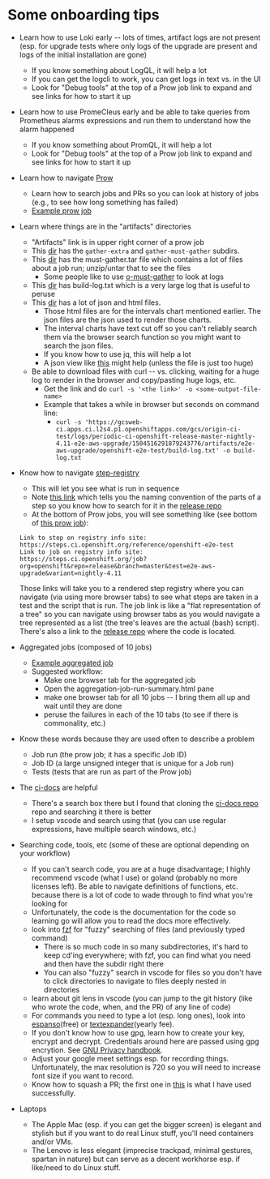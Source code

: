 # Some onboarding tips

* Learn how to use Loki early -- lots of times, artifact logs are not present (esp. for upgrade tests
  where only logs of the upgrade are present and logs of the initial installation are gone)
  * If you know something about LogQL, it will help a lot
  * If you can get the logcli to work, you can get logs in text vs. in the UI
  * Look for "Debug tools" at the top of a Prow job link to expand and see links for how to start it up
* Learn how to use PromeCIeus early and be able to take queries from Prometheus alarms expressions and
  run them to understand how the alarm happened
  * If you know something about PromQL, it will help a lot
  * Look for "Debug tools" at the top of a Prow job link to expand and see links for how to start it up

* Learn how to navigate [Prow](https://prow.ci.openshift.org/)
  * Learn how to search jobs and PRs so you can look at history of jobs (e.g., to see how long something
    has failed)
  * [Example prow job](https://prow.ci.openshift.org/view/gs/origin-ci-test/logs/periodic-ci-openshift-release-master-nightly-4.11-e2e-aws-upgrade/1504516291879243776)

* Learn where things are in the "artifacts" directories
  * "Artifacts" link is in upper right corner of a prow job
  * This [dir](https://gcsweb-ci.apps.ci.l2s4.p1.openshiftapps.com/gcs/origin-ci-test/logs/periodic-ci-openshift-release-master-nightly-4.11-e2e-aws-upgrade/1504516291879243776/artifacts/e2e-aws-upgrade/) has the `gather-extra` and `gather-must-gather` subdirs.
  * This [dir](https://gcsweb-ci.apps.ci.l2s4.p1.openshiftapps.com/gcs/origin-ci-test/logs/periodic-ci-openshift-release-master-nightly-4.11-e2e-aws-upgrade/1504516291879243776/artifacts/e2e-aws-upgrade/gather-must-gather/artifacts/) has the must-gather.tar file which
    contains a lot of files about a job run; unzip/untar that to see the files
    * Some people like to use [o-must-gather](https://github.com/kxr/o-must-gather) to look at logs
  * This [dir](https://gcsweb-ci.apps.ci.l2s4.p1.openshiftapps.com/gcs/origin-ci-test/logs/periodic-ci-openshift-release-master-nightly-4.11-e2e-aws-upgrade/1504516291879243776/artifacts/e2e-aws-upgrade/openshift-e2e-test/) has build-log.txt which is a very large log that is useful to peruse
  * This [dir](https://gcsweb-ci.apps.ci.l2s4.p1.openshiftapps.com/gcs/origin-ci-test/logs/periodic-ci-openshift-release-master-nightly-4.11-e2e-aws-upgrade/1504516291879243776/artifacts/e2e-aws-upgrade/openshift-e2e-test/artifacts/junit/) has a lot of json and html files.
    * Those html files are for the intervals chart mentioned earlier.  The json files are the json used to render those charts.
    * The interval charts have text cut off so you can't reliably search them via the browser search function so you might want to
      search the json files.
    * If you know how to use jq, this will help a lot
    * A json view like [this](http://jsonviewer.stack.hu/) might help (unless the file is just too huge)
  * Be able to download files with curl -- vs. clicking, waiting for a huge log to render in the browser and copy/pasting huge logs, etc.
    * Get the link and do `curl -s '<the link>' -o <some-output-file-name>`
    * Example that takes a while in browser but seconds on command line:
      * `curl -s 'https://gcsweb-ci.apps.ci.l2s4.p1.openshiftapps.com/gcs/origin-ci-test/logs/periodic-ci-openshift-release-master-nightly-4.11-e2e-aws-upgrade/1504516291879243776/artifacts/e2e-aws-upgrade/openshift-e2e-test/build-log.txt' -o build-log.txt`

* Know how to navigate [step-registry](https://github.com/openshift/release/tree/master/ci-operator/step-registry)
  * This will let you see what is run in sequence
  * Note [this link](https://docs.ci.openshift.org/docs/architecture/step-registry/#registry-layout-and-naming-convention)
    which tells you the naming convention of the parts of a step so you know how to search for it in the [release repo](https://github.com/openshift/release/)
  * At the bottom of Prow jobs, you will see something like (see bottom of [this prow job](https://prow.ci.openshift.org/view/gs/origin-ci-test/logs/periodic-ci-openshift-release-master-nightly-4.11-e2e-aws-upgrade/1504516291879243776)):

  ```
  Link to step on registry info site: https://steps.ci.openshift.org/reference/openshift-e2e-test
  Link to job on registry info site: https://steps.ci.openshift.org/job?org=openshift&repo=release&branch=master&test=e2e-aws-upgrade&variant=nightly-4.11
  ```

  Those links will take you to a rendered step registry where you can navigate (via using more browser tabs) to see what steps are taken in a test and
  the script that is run.  The job link is like a "flat representation of a tree" so you can navigate using browser tabs as you would navigate a tree
  represented as a list (the tree's leaves are the actual (bash) script).  There's also a link to the [release repo](https://github.com/openshift/release/)
  where the code is located.

* Aggregated jobs (composed of 10 jobs)
  * [Example aggregated job](https://prow.ci.openshift.org/view/gs/origin-ci-test/logs/aggregated-aws-sdn-upgrade-4.11-micro-release-openshift-release-analysis-aggregator/1504516300116856832)
  * Suggested workflow:
    * Make one browser tab for the aggregated job
    * Open the aggregation-job-run-summary.html pane
    * make one browser tab for all 10 jobs -- I bring them all up and wait until they are done
    * peruse the failures in each of the 10 tabs (to see if there is commonality, etc.)

* Know these words because they are used often to describe a problem
  * Job run (the prow job; it has a specific Job ID)
  * Job ID (a large unsigned integer that is unique for a Job run)
  * Tests (tests that are run as part of the Prow job)

* The [ci-docs](https://docs.ci.openshift.org/docs/) are helpful
  * There's a search box there but I found that cloning the [ci-docs repo](https://github.com/openshift/ci-docs) repo
    and searching it there is better
  * I setup vscode and search using that (you can use regular expressions, have multiple search windows, etc.)

* Searching code, tools, etc (some of these are optional depending on your workflow)
  * If you can't search code, you are at a huge disadvantage; I highly recommend vscode (what I use) or goland (probably
    no more licenses left).  Be able to navigate definitions of functions, etc. because there is a lot of code to wade
    through to find what you're looking for
  * Unfortunately, the code is the documentation for the code so learning go will allow you to read the docs more
    effectively.
  * look into [fzf](https://vimawesome.com/plugin/fzf#using-git) for "fuzzy" searching of files (and previously typed
    command)
      * There is so much code in so many subdirectories, it's hard to keep cd'ing everywhere; with fzf, you can find
        what you need and then have the subdir right there
      * You can also "fuzzy" search in vscode for files so you don't have to click directories to navigate to files
        deeply nested in directories
  * learn about git lens in vscode (you can jump to the git history (like who wrote the code, when, and the PR) of any line of code)
  * For commands you need to type a lot (esp. long ones), look into [espanso](https://espanso.org/)(free)
    or [textexpander](https://textexpander.com/)(yearly fee).
  * If you don't know how to use gpg, learn how to create your key, encrypt and decrypt.  Credentials around here are
    passed using gpg encrytion.  See [GNU Privacy handbook](https://www.gnupg.org/gph/en/manual/x56.html).
  * Adjust your google meet settings esp. for recording things.  Unfortunately, the max resolution is 720 so you will
    need to increase font size if you want to record.
  * Know how to squash a PR; the first one in [this](https://gist.github.com/DennisPeriquet/d97317e21388cc61525a994b4ebbe663) is what I
    have used successfully.

* Laptops
  * The Apple Mac (esp. if you can get the bigger screen) is elegant and stylish but if you want to do real Linux stuff, you'll
    need containers and/or VMs.
  * The Lenovo is less elegant (imprecise trackpad, minimal gestures, spartan in nature) but can serve as a decent
    workhorse esp. if like/need to do Linux stuff.
